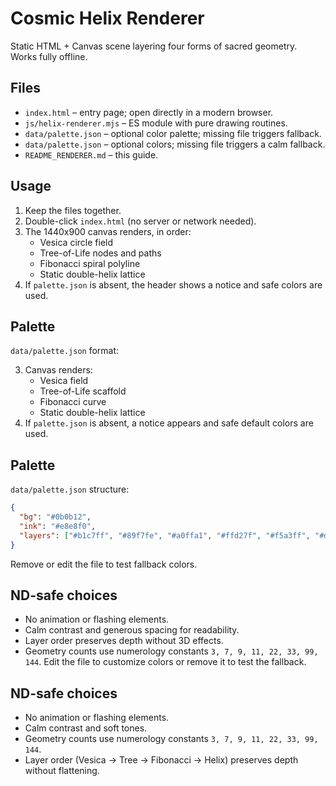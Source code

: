 # Cosmic Helix Renderer

Static HTML + Canvas scene layering four forms of sacred geometry. Works fully offline.

## Files
- `index.html` – entry page; open directly in a modern browser.
- `js/helix-renderer.mjs` – ES module with pure drawing routines.
- `data/palette.json` – optional color palette; missing file triggers fallback.
- `data/palette.json` – optional colors; missing file triggers a calm fallback.
- `README_RENDERER.md` – this guide.

## Usage
1. Keep the files together.
2. Double-click `index.html` (no server or network needed).
3. The 1440x900 canvas renders, in order:
   - Vesica circle field
   - Tree-of-Life nodes and paths
   - Fibonacci spiral polyline
   - Static double-helix lattice
4. If `palette.json` is absent, the header shows a notice and safe colors are used.

## Palette
`data/palette.json` format:

3. Canvas renders:
   - Vesica field
   - Tree-of-Life scaffold
   - Fibonacci curve
   - Static double-helix lattice
4. If `palette.json` is absent, a notice appears and safe default colors are used.

## Palette
`data/palette.json` structure:
```json
{
  "bg": "#0b0b12",
  "ink": "#e8e8f0",
  "layers": ["#b1c7ff", "#89f7fe", "#a0ffa1", "#ffd27f", "#f5a3ff", "#d0d0e6"]
}
```

Remove or edit the file to test fallback colors.

## ND-safe choices
- No animation or flashing elements.
- Calm contrast and generous spacing for readability.
- Layer order preserves depth without 3D effects.
- Geometry counts use numerology constants `3, 7, 9, 11, 22, 33, 99, 144`.
Edit the file to customize colors or remove it to test the fallback.

## ND-safe choices
- No animation or flashing elements.
- Calm contrast and soft tones.
- Geometry counts use numerology constants `3, 7, 9, 11, 22, 33, 99, 144`.
- Layer order (Vesica → Tree → Fibonacci → Helix) preserves depth without flattening.
